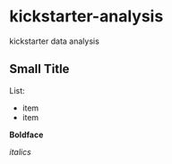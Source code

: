 # kickstarter-analysis
 kickstarter data analysis
## Small Title

List:

- item
- item

**Boldface**

*italics*

